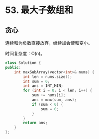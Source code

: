 # 53. 最大子数组和

## 贪心

连续和为负数直接放弃，继续加会使和变小。

时间复杂度：O(n)。

```cpp
class Solution {
public:
    int maxSubArray(vector<int>& nums) {
        int len = nums.size();
        int sum = 0;
        int ans = INT_MIN;
        for (int i = 0; i < len; i++) {
            sum += nums[i];
            ans = max(sum, ans);
            if (sum < 0) {
                sum = 0;
            }
        }
        return ans;
    }
};
```